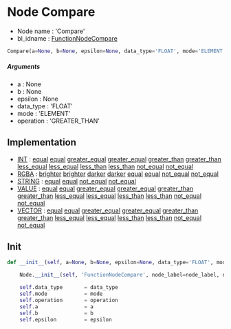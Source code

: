 # Node Compare

- Node name : 'Compare'
- bl_idname : [FunctionNodeCompare](https://docs.blender.org/api/current/bpy.types.FunctionNodeCompare.html)


``` python
Compare(a=None, b=None, epsilon=None, data_type='FLOAT', mode='ELEMENT', operation='GREATER_THAN', node_label=None, node_color=None)
```
##### Arguments

- a : None
- b : None
- epsilon : None
- data_type : 'FLOAT'
- mode : 'ELEMENT'
- operation : 'GREATER_THAN'

## Implementation

- [INT](/docs/GeoNodes/socket_INT.md) : [equal](/docs/GeoNodes/socket_INT.md#equal) [equal](/docs/GeoNodes/socket_INT.md#equal) [greater_equal](/docs/GeoNodes/socket_INT.md#greater_equal) [greater_equal](/docs/GeoNodes/socket_INT.md#greater_equal) [greater_than](/docs/GeoNodes/socket_INT.md#greater_than) [greater_than](/docs/GeoNodes/socket_INT.md#greater_than) [less_equal](/docs/GeoNodes/socket_INT.md#less_equal) [less_equal](/docs/GeoNodes/socket_INT.md#less_equal) [less_than](/docs/GeoNodes/socket_INT.md#less_than) [less_than](/docs/GeoNodes/socket_INT.md#less_than) [not_equal](/docs/GeoNodes/socket_INT.md#not_equal) [not_equal](/docs/GeoNodes/socket_INT.md#not_equal)
- [RGBA](/docs/GeoNodes/socket_RGBA.md) : [brighter](/docs/GeoNodes/socket_RGBA.md#brighter) [brighter](/docs/GeoNodes/socket_RGBA.md#brighter) [darker](/docs/GeoNodes/socket_RGBA.md#darker) [darker](/docs/GeoNodes/socket_RGBA.md#darker) [equal](/docs/GeoNodes/socket_RGBA.md#equal) [equal](/docs/GeoNodes/socket_RGBA.md#equal) [not_equal](/docs/GeoNodes/socket_RGBA.md#not_equal) [not_equal](/docs/GeoNodes/socket_RGBA.md#not_equal)
- [STRING](/docs/GeoNodes/socket_STRING.md) : [equal](/docs/GeoNodes/socket_STRING.md#equal) [equal](/docs/GeoNodes/socket_STRING.md#equal) [not_equal](/docs/GeoNodes/socket_STRING.md#not_equal) [not_equal](/docs/GeoNodes/socket_STRING.md#not_equal)
- [VALUE](/docs/GeoNodes/socket_VALUE.md) : [equal](/docs/GeoNodes/socket_VALUE.md#equal) [equal](/docs/GeoNodes/socket_VALUE.md#equal) [greater_equal](/docs/GeoNodes/socket_VALUE.md#greater_equal) [greater_equal](/docs/GeoNodes/socket_VALUE.md#greater_equal) [greater_than](/docs/GeoNodes/socket_VALUE.md#greater_than) [greater_than](/docs/GeoNodes/socket_VALUE.md#greater_than) [less_equal](/docs/GeoNodes/socket_VALUE.md#less_equal) [less_equal](/docs/GeoNodes/socket_VALUE.md#less_equal) [less_than](/docs/GeoNodes/socket_VALUE.md#less_than) [less_than](/docs/GeoNodes/socket_VALUE.md#less_than) [not_equal](/docs/GeoNodes/socket_VALUE.md#not_equal) [not_equal](/docs/GeoNodes/socket_VALUE.md#not_equal)
- [VECTOR](/docs/GeoNodes/socket_VECTOR.md) : [equal](/docs/GeoNodes/socket_VECTOR.md#equal) [equal](/docs/GeoNodes/socket_VECTOR.md#equal) [greater_equal](/docs/GeoNodes/socket_VECTOR.md#greater_equal) [greater_equal](/docs/GeoNodes/socket_VECTOR.md#greater_equal) [greater_than](/docs/GeoNodes/socket_VECTOR.md#greater_than) [greater_than](/docs/GeoNodes/socket_VECTOR.md#greater_than) [less_equal](/docs/GeoNodes/socket_VECTOR.md#less_equal) [less_equal](/docs/GeoNodes/socket_VECTOR.md#less_equal) [less_than](/docs/GeoNodes/socket_VECTOR.md#less_than) [less_than](/docs/GeoNodes/socket_VECTOR.md#less_than) [not_equal](/docs/GeoNodes/socket_VECTOR.md#not_equal) [not_equal](/docs/GeoNodes/socket_VECTOR.md#not_equal)

## Init

``` python
def __init__(self, a=None, b=None, epsilon=None, data_type='FLOAT', mode='ELEMENT', operation='GREATER_THAN', node_label=None, node_color=None):

    Node.__init__(self, 'FunctionNodeCompare', node_label=node_label, node_color=node_color)

    self.data_type       = data_type
    self.mode            = mode
    self.operation       = operation
    self.a               = a
    self.b               = b
    self.epsilon         = epsilon
```

